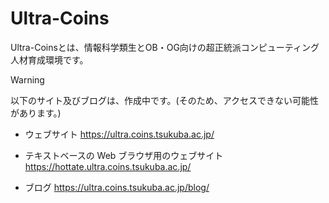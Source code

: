 # Ultra-Coins

Ultra-Coinsとは、情報科学類生とOB・OG向けの超正統派コンピューティング人材育成環境です。

> [!WARNING]
> 以下のサイト及びブログは、作成中です。(そのため、アクセスできない可能性があります。)

- ウェブサイト
  https://ultra.coins.tsukuba.ac.jp/

- テキストベースの Web ブラウザ用のウェブサイト
  https://hottate.ultra.coins.tsukuba.ac.jp/

- ブログ
  https://ultra.coins.tsukuba.ac.jp/blog/

